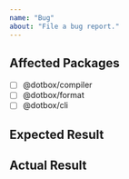 ```yaml
---
name: "Bug"
about: "File a bug report."
---
```


<!--
Thanks for creating a ticket! Please fill out this file with
information about the problem you are encountering.

NOTE: In this file, you will see HTML comments that contain some special
text. Please DO NOT remove these comments. They are there to be
processed automatically.
-->

<!-- @type: bug -->

## Affected Packages

<!-- @region: affected -->

<!--
For packages that this ticket affects, please replace its
"[ ]" with "[x]".
-->

-   [ ] @dotbox/compiler
-   [ ] @dotbox/format
-   [ ] @dotbox/cli

<!-- @endregion: affected -->

## Expected Result

<!-- Please explain what _should_ happen. -->

## Actual Result

<!-- Please explain what is _currently_ happening. -->
